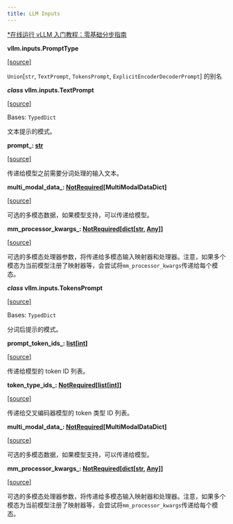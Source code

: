```yaml
---
title: LLM Inputs
---
```


[\*在线运行 vLLM 入门教程：零基础分步指南](https://openbayes.com/console/public/tutorials/rXxb5fZFr29?utm_source=vLLM-CNdoc&utm_medium=vLLM-CNdoc-V1&utm_campaign=vLLM-CNdoc-V1-25ap)

**vllm.inputs.PromptType**

[[source]](https://github.com/vllm-project/vllm/blob/main/#L1588)

`Union`[`str`, `TextPrompt`, `TokensPrompt`, `ExplicitEncoderDecoderPrompt`] 的别名

**_class_ vllm.inputs.TextPrompt**

[[source]](https://github.com/vllm-project/vllm/blob/main/vllm/inputs/data.py#L17)

Bases: `TypedDict`

文本提示的模式。

**prompt_: [str](https://docs.python.org/3/library/stdtypes.html#str)**

[[source]](https://github.com/vllm-project/vllm/blob/main/vllm/inputs/data.py#L17)

传递给模型之前需要分词处理的输入文本。

**multi\_modal\_data_: [NotRequired](https://docs.python.org/3/library/typing.html#typing.NotRequired "(in Python v3.13)")\[MultiModalDataDict\]**

[[source]](https://github.com/vllm-project/vllm/blob/main/vllm/inputs/data.py#L17)

可选的多模态数据，如果模型支持，可以传递给模型。

**mm\_processor\_kwargs_: [NotRequired](https://docs.python.org/3/library/typing.html#typing.NotRequired "(in Python v3.13)")\[[dict](https://docs.python.org/3/library/stdtypes.html#dict "(in Python v3.13)")\[[str](https://docs.python.org/3/library/stdtypes.html#str "(in Python v3.13)"), [Any](https://docs.python.org/3/library/typing.html#typing.Any "(in Python v3.13)")\]\]**

[[source]](https://github.com/vllm-project/vllm/blob/main/vllm/inputs/data.py#L17)

可选的多模态处理器参数，将传递给多模态输入映射器和处理器。注意，如果多个模态为当前模型注册了映射器等，会尝试将`mm_processor_kwargs`传递给每个模态。

**_class_ vllm.inputs.TokensPrompt**

[[source]](https://github.com/vllm-project/vllm/blob/main/vllm/inputs/data.py#L38)

Bases: `TypedDict`

分词后提示的模式。

**prompt\_token\_ids_: [list](https://docs.python.org/3/library/stdtypes.html#list "(in Python v3.13)")\[[int](https://docs.python.org/3/library/functions.html#int "(in Python v3.13)")\]**

[[source]](https://github.com/vllm-project/vllm/blob/main/vllm/inputs/data.py#L38)

传递给模型的 token ID 列表。

**token\_type\_ids_: [NotRequired](https://docs.python.org/3/library/typing.html#typing.NotRequired "(in Python v3.13)")\[[list](https://docs.python.org/3/library/stdtypes.html#list "(in Python v3.13)")\[[int](https://docs.python.org/3/library/functions.html#int "(in Python v3.13)")\]\]**

[[source]](https://github.com/vllm-project/vllm/blob/main/vllm/inputs/data.py#L38)

传递给交叉编码器模型的 token 类型 ID 列表。

**multi\_modal\_data_: [NotRequired](https://docs.python.org/3/library/typing.html#typing.NotRequired "(in Python v3.13)")\[MultiModalDataDict\]**

[[source]](https://github.com/vllm-project/vllm/blob/main/vllm/inputs/data.py#L38)

可选的多模态数据，如果模型支持，可以传递给模型。

**mm\_processor\_kwargs_: [NotRequired](https://docs.python.org/3/library/typing.html#typing.NotRequired "(in Python v3.13)")\[[dict](https://docs.python.org/3/library/stdtypes.html#dict "(in Python v3.13)")\[[str](https://docs.python.org/3/library/stdtypes.html#str "(in Python v3.13)"), [Any](https://docs.python.org/3/library/typing.html#typing.Any "(in Python v3.13)")\]\]**

[[source]](https://github.com/vllm-project/vllm/blob/main/vllm/inputs/data.py#L38)

可选的多模态处理器参数，将传递给多模态输入映射器和处理器。注意，如果多个模态为当前模型注册了映射器等，会尝试将`mm_processor_kwargs`传递给每个模态。
